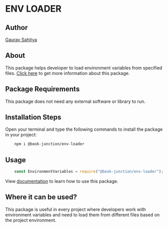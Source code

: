 # ENV LOADER

## Author

[Gaurav Sahitya](https://www.linkedin.com/in/sahityagaurav4210)

## About

This package helps developer to load environment variables from specified files. [Click here]() to get more information about this package.

## Package Requirements

This package does not need any external software or library to run.

## Installation Steps

Open your terminal and type the following commands to install the package in your project:

```sh
    npm i @book-junction/env-loader 
```

## Usage

```javascript
    const EnvironmentVariables = require("@book-junction/env-loader");
```
View [documentation]() to learn how to use this package.

## Where it can be used?

This package is useful in every project where developers work with environment variables and need to load them from different files based on the project environment.